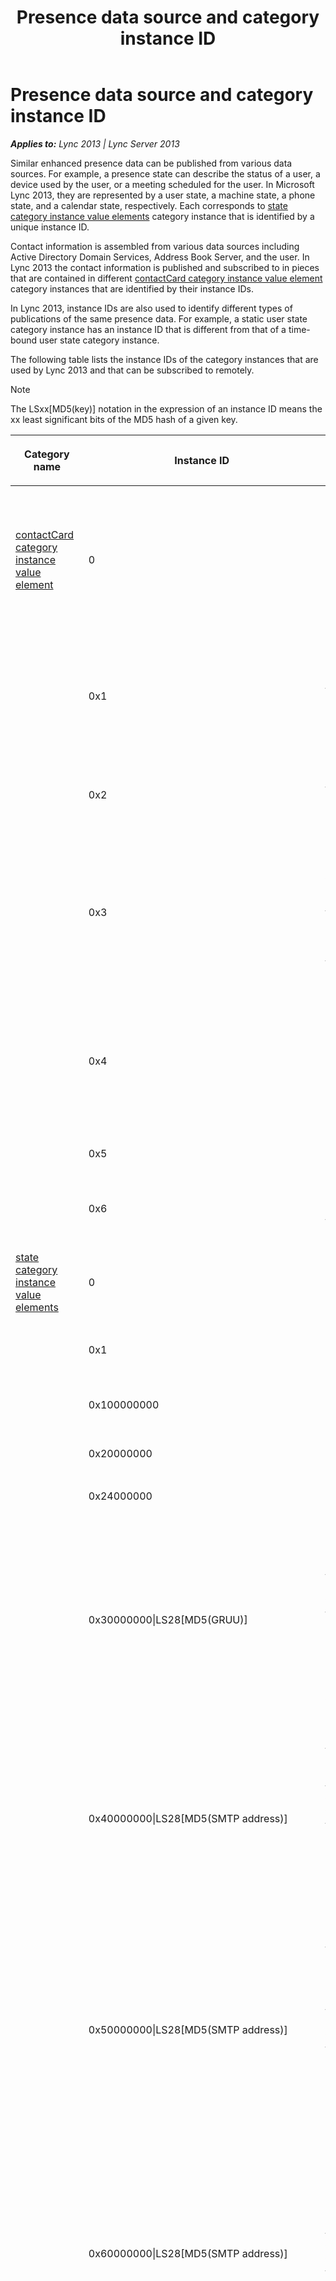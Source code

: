 ﻿---
title: Presence data source and category instance ID
TOCTitle: Presence data source and category instance ID
ms:assetid: 7d68a87c-cd0a-4df4-b8cb-0d33842d5eda
ms:mtpsurl: https://msdn.microsoft.com/en-us/library/Dn454680(v=office.15)
ms:contentKeyID: 57093216
ms.date: 07/24/2014
mtps_version: v=office.15
---

# Presence data source and category instance ID


_**Applies to:** Lync 2013 | Lync Server 2013_

Similar enhanced presence data can be published from various data sources. For example, a presence state can describe the status of a user, a device used by the user, or a meeting scheduled for the user. In Microsoft Lync 2013, they are represented by a user state, a machine state, a phone state, and a calendar state, respectively. Each corresponds to [state category instance value elements](state-category-instance-value-elements.md) category instance that is identified by a unique instance ID.

Contact information is assembled from various data sources including Active Directory Domain Services, Address Book Server, and the user. In Lync 2013 the contact information is published and subscribed to in pieces that are contained in different [contactCard category instance value element](contactcard-category-instance-value-element.md) category instances that are identified by their instance IDs.

In Lync 2013, instance IDs are also used to identify different types of publications of the same presence data. For example, a static user state category instance has an instance ID that is different from that of a time-bound user state category instance.

The following table lists the instance IDs of the category instances that are used by Lync 2013 and that can be subscribed to remotely.


> [!NOTE]
> <P>The LSxx[MD5(key)] notation in the expression of an instance ID means the xx least significant bits of the MD5 hash of a given key.</P>



<table>
<colgroup>
<col style="width: 33%" />
<col style="width: 33%" />
<col style="width: 33%" />
</colgroup>
<thead>
<tr class="header">
<th><p>Category name</p></th>
<th><p>Instance ID</p></th>
<th><p>Category data</p></th>
</tr>
</thead>
<tbody>
<tr class="odd">
<td><p><a href="contactcard-category-instance-value-element.md">contactCard category instance value element</a></p></td>
<td><p>0</p></td>
<td><p>User identity as specified in the underlying Active Directory domain, including the display name and email address. This is a read-only category instance.</p></td>
</tr>
<tr class="even">
<td><p></p></td>
<td><p>0x1</p></td>
<td><p>User-specified contact information through the <strong>Lync Options</strong> dialog box. Includes the user-specified phone numbers.</p></td>
</tr>
<tr class="odd">
<td><p></p></td>
<td><p>0x2</p></td>
<td><p>User properties that include the user’s work or home address.</p></td>
</tr>
<tr class="even">
<td><p></p></td>
<td><p>0x3</p></td>
<td><p>Contact data obtained from the Address Book Services, including a user's title, company name, office location, and available telephone numbers.</p></td>
</tr>
<tr class="odd">
<td><p></p></td>
<td><p>0x4</p></td>
<td><p>Server-provisioned user-specific application data, such as the unified communications-enabled voice mail URL.</p></td>
</tr>
<tr class="even">
<td><p></p></td>
<td><p>0x5</p></td>
<td><p>Presentity information.</p></td>
</tr>
<tr class="odd">
<td><p></p></td>
<td><p>0x6</p></td>
<td><p>The title and office location of the user.</p></td>
</tr>
<tr class="even">
<td><p><a href="state-category-instance-value-elements.md">state category instance value elements</a></p></td>
<td><p>0</p></td>
<td><p>Static aggregate state.</p></td>
</tr>
<tr class="odd">
<td><p></p></td>
<td><p>0x1</p></td>
<td><p>User-bounded aggregate state.</p></td>
</tr>
<tr class="even">
<td><p></p></td>
<td><p>0x100000000</p></td>
<td><p>User-bounded aggregate machine state.</p></td>
</tr>
<tr class="odd">
<td><p></p></td>
<td><p>0x20000000</p></td>
<td><p>Static user state.</p></td>
</tr>
<tr class="even">
<td><p></p></td>
<td><p>0x24000000</p></td>
<td><p>Time-bounded user state.</p></td>
</tr>
<tr class="odd">
<td><p></p></td>
<td><p>0x30000000|LS28[MD5(GRUU)]</p></td>
<td><p>Machine state. The 4 most significant bits of this instance ID value hold a value of 3, and the 28 least significant bits contain the 28 least significant bits of the MD5 hash of the device GRUU value.</p></td>
</tr>
<tr class="even">
<td><p></p></td>
<td><p>0x40000000|LS28[MD5(SMTP address)]</p></td>
<td><p>Calendar state for a meeting. The 4 most significant bits of this instance ID value hold a value of 4, and the 28 least significant bits contain the 28 least significant bits of the MD5 hash of the user’s SMTP address.</p></td>
</tr>
<tr class="odd">
<td><p></p></td>
<td><p>0x50000000|LS28[MD5(SMTP address)]</p></td>
<td><p>Calendar state that contains an activity for an OOF meeting. The 4 most significant bits of the instance ID value hold a value of 4, and the 28 least significant bits contain the 28 least significant bits of the MD5 hash of the user’s SMTP address.</p></td>
</tr>
<tr class="even">
<td><p></p></td>
<td><p>0x60000000|LS28[MD5(SMTP address)]</p></td>
<td><p>Calendar state containing an activity for an OOF message. The 4 most significant bits of the instance ID value hold the value of 4, and the 28 least significant bits contain the 28 least significant bits of the MD5 hash of the user’s SMTP address.</p></td>
</tr>
<tr class="odd">
<td><p></p></td>
<td><p>0x70000000|LS28[MD5(TEL URI)]</p></td>
<td><p>Phone state for a RCC call. The 4 most significant bits of the instance ID value hold the value of 7, and the 28 least significant bits of the instance ID value correspond to the 28 least significant bits of the MD5 hash of the TEL URI of the RCC phone set.</p></td>
</tr>
<tr class="even">
<td><p></p></td>
<td><p>0x80000000|LS28[MD5(SIP URI,GRUU)]</p></td>
<td><p>Phone state for a VoIP call. The 4 most significant bits of the instance ID value hold the value of 8, and the 28 least significant bits correspond to the 28 least significant bits of the MD5 hash of a comma-separated string that consists of the user’s SIP URI and the GRRU of the device in use. For example, 0x898E1BEB.</p></td>
</tr>
<tr class="odd">
<td><p></p></td>
<td><p>0x90000000|LS28[MD5(PSTN URI,GRUU)]</p></td>
<td><p>Phone state for a PSTN phone call. The 4 most significant bits of the instance ID hold the value of 9, and the 28 least significant bits of the instance ID value correspond to the 28 least significant bits of the MD5 hash of a comma-separated string consisting of the PSTN URI and the GRUU of the PSTN phone set.</p></td>
</tr>
<tr class="even">
<td><p>calendarData</p></td>
<td><p>0</p></td>
<td><p>Calendar data for working hours.</p></td>
</tr>
<tr class="odd">
<td><p></p></td>
<td><p>0x40000000|LS30[MD5(Mailbox URI)]</p></td>
<td><p>A calendar period as a contiguous block of free-busy time slots. The two most significant bits of the instance ID value hold the value 4, and the 30 least significant bits correspond to the 30 least significant bits of the MD5 hash of the URI of the mailbox from which the calendar data is obtained.</p></td>
</tr>
<tr class="even">
<td><p><a href="note-category-instance-value-element.md">note category instance value element</a></p></td>
<td><p>0</p></td>
<td><p>Personal note that can be set by the user.</p></td>
</tr>
<tr class="odd">
<td><p></p></td>
<td><p>0x40000000|0x00000000|LS28(MD5(Mailbox URI)]</p></td>
<td><p>Static OOF message as provisioned from the Microsoft Exchange store. The 4 most significant bits of the instance ID hold the value 4, and the 28 least significant bits are assigned the 28 least significant bits of the MD5 hash of the URI of the mailbox from which the OOF message is obtained.</p></td>
</tr>
<tr class="even">
<td><p></p></td>
<td><p>0x40000000|0x40000000|LS28(MD5(Mailbox URI)]</p></td>
<td><p>Time-bounded OOF message as provisioned from the Exchange store. The 4 most significant bits of the instance ID hold the value 4, and the 28 least significant bits are assigned the 28 least significant bits of the MD5 hash of the URI of the mailbox from which the OOF message is obtained.</p></td>
</tr>
<tr class="odd">
<td><p><a href="services-category-instance-value-element.md">services category instance value element</a></p></td>
<td><p>0</p></td>
<td><p>Presence capabilities of the supported modalities.</p></td>
</tr>
<tr class="even">
<td><p><a href="device-category-instance-value-element.md">device category instance value element</a></p></td>
<td><p>LS32[MD5(GRUU)]</p></td>
<td><p>Device information. The instance ID value is the 32 lowest significant bits of the MD5 hash of the device GRUU.</p></td>
</tr>
</tbody>
</table>


## See also

#### Concepts

[Presence category instances published or used by Lync](presence-category-instances-published-or-used-by-lync.md)

